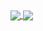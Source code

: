 <a href="#">
  <img align="center" src="https://github-readme-stats.vercel.app/api?username=netromdk&count_private=true&show_icons=true&theme=slateorange&include_all_commits=true&hide_title=true" />
</a>
<a href="#">
  <img align="center" src="https://github-readme-stats.vercel.app/api/top-langs/?username=netromdk&theme=slateorange&langs_count=5&layout=compact&hide=javascript,html,yasnippet,c" />
</a>

<a rel="me" href="https://infosec.exchange/@netrom" style="display:none;"></a>
